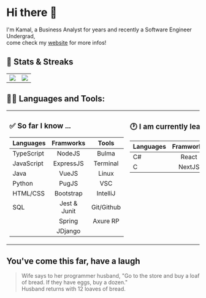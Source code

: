 # Hi there 👋

I'm Kamal, a Business Analyst for years and recently a Software Engineer Undergrad,  
come check my [website](https://kamalchafik.github.io/) for more infos!

## :pushpin: Stats & Streaks

<table style="border: hidden !important" >
  <tr>
  <td width="50%" valign="top">
    
<img align="center" src="https://streak-stats.demolab.com?user=kamalchafik&theme=vue-dark&count_private=true" />
  </td>
  <td width="50%" valign="top">
  
<img align="center" src="https://github-readme-stats.vercel.app/api?username=kamalchafik&theme=vue-dark&show_icons=true&count_private=true&hide=issues,contribs" />

  </td>
  </tr>
</table>

## 👨‍💻 Languages and Tools:

<table style="border: hidden !important" >
  <tr>
  <td width="50%" valign="top">

### :white_check_mark: So far I know ...

| Languages               | Framworks                 |  Tools                    |  
|-------------------------|:-------------------------:|:-------------------------:|
| TypeScript              | NodeJS                    | Bulma                     |
| JavaScript              | ExpressJS                 | Terminal                  |
| Java                    | VueJS                     | Linux                     |
| Python                  | PugJS                     | VSC                       | 
| HTML/CSS                | Bootstrap                 | IntelliJ                  | 
| SQL                     | Jest & Junit              | Git/Github                | 
|                         | Spring                    | Axure RP                  | 
|                         | JDjango                   |                           | 

  </td>
  <td width="50%" valign="top">

### :clock1: I am currently learning ...

| Languages               | Framworks                 |  Tools                    |  
|-------------------------|:-------------------------:|:-------------------------:|
| C#                      | React                     | Docker                    |
| C                       | NextJS                    |                           |
    
   </td>
  </tr>
</table>

## You've come this far, have a laugh

> Wife says to her programmer husband, "Go to the store and buy a loaf of bread. If they have eggs, buy a dozen."  
> Husband returns with 12 loaves of bread.

